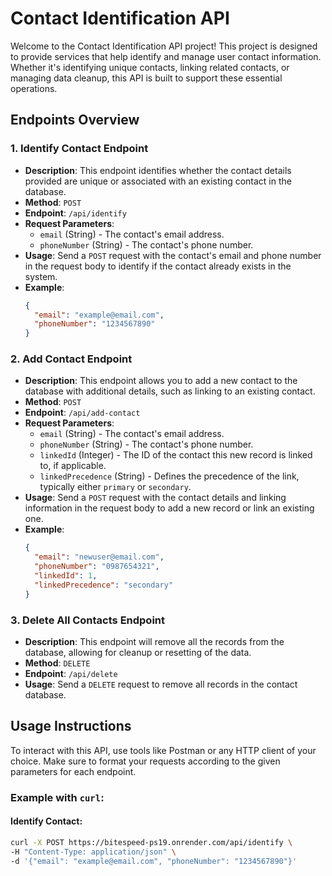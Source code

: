 # Contact Identification API

Welcome to the Contact Identification API project! This project is designed to provide services that help identify and manage user contact information. Whether it's identifying unique contacts, linking related contacts, or managing data cleanup, this API is built to support these essential operations.

## Endpoints Overview

### 1. **Identify Contact Endpoint**
   - **Description**: This endpoint identifies whether the contact details provided are unique or associated with an existing contact in the database.
   - **Method**: `POST`
   - **Endpoint**: `/api/identify`
   - **Request Parameters**:
     - `email` (String) - The contact's email address.
     - `phoneNumber` (String) - The contact's phone number.
   - **Usage**: 
     Send a `POST` request with the contact's email and phone number in the request body to identify if the contact already exists in the system.
   - **Example**: 
     ```json
     {
       "email": "example@email.com",
       "phoneNumber": "1234567890"
     }
     ```

### 2. **Add Contact Endpoint**
   - **Description**: This endpoint allows you to add a new contact to the database with additional details, such as linking to an existing contact.
   - **Method**: `POST`
   - **Endpoint**: `/api/add-contact`
   - **Request Parameters**:
     - `email` (String) - The contact's email address.
     - `phoneNumber` (String) - The contact's phone number.
     - `linkedId` (Integer) - The ID of the contact this new record is linked to, if applicable.
     - `linkedPrecedence` (String) - Defines the precedence of the link, typically either `primary` or `secondary`.
   - **Usage**: 
     Send a `POST` request with the contact details and linking information in the request body to add a new record or link an existing one.
   - **Example**: 
     ```json
     {
       "email": "newuser@email.com",
       "phoneNumber": "0987654321",
       "linkedId": 1,
       "linkedPrecedence": "secondary"
     }
     ```

### 3. **Delete All Contacts Endpoint**
   - **Description**: This endpoint will remove all the records from the database, allowing for cleanup or resetting of the data.
   - **Method**: `DELETE`
   - **Endpoint**: `/api/delete`
   - **Usage**: 
     Send a `DELETE` request to remove all records in the contact database.

## Usage Instructions

To interact with this API, use tools like Postman or any HTTP client of your choice. Make sure to format your requests according to the given parameters for each endpoint.

### Example with `curl`:
#### Identify Contact:
```bash
curl -X POST https://bitespeed-ps19.onrender.com/api/identify \
-H "Content-Type: application/json" \
-d '{"email": "example@email.com", "phoneNumber": "1234567890"}'

